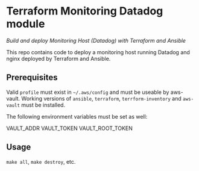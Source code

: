 # Terraform Monitoring Datadog module
_Build and deploy Monitoring Host (Datadog) with Terraform and Ansible_

This repo contains code to deploy a monitoring host running Datadog and nginx deployed by Terraform and Ansible.

## Prerequisites

Valid `profile` must exist in `~/.aws/config` and must be useable by aws-vault. Working versions of `ansible`, `terraform`, `terrform-inventory` and `aws-vault` must be installed.

The following environment variables must be set as well:

VAULT_ADDR
VAULT_TOKEN
VAULT_ROOT_TOKEN

## Usage

`make all`, `make destroy`, etc.
